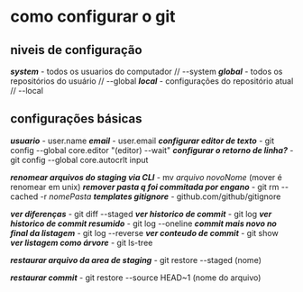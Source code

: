 # como configurar o git

## niveis de configuração

**_system_** - todos os usuarios do computador // --system
**_global_** - todos os repositórios do usuário // --global
**_local_** - configurações do repositório atual // --local

## configurações básicas

**_usuario_** - user.name
**_email_** - user.email
**_configurar editor de texto_** - git config --global core.editor "(editor) --wait"
**_configurar o retorno de linha?_** - git config --global core.autocrlt input

**_renomear arquivos do staging via CLI_** - mv _arquivo novoNome_ (mover é renomear em unix)
**_remover pasta q foi commitada por engano_** - git rm --cached -r _nomePasta_
**_templates gitignore_** - github.com/github/gitignore

**_ver diferenças_** - git diff --staged
**_ver historico de commit_** - git log
**_ver historico de commit resumido_** - git log --oneline
**_commit mais novo no final da listagem_** - git log --reverse
**_ver conteudo de commit_** - git show  
**_ver listagem como árvore_** - git ls-tree

**_restaurar arquivo da area de staging_** - git restore --staged (nome)

**_restaurar commit_** - git restore --source HEAD~1 (nome do arquivo)

